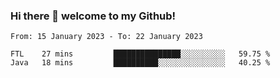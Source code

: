 ### Hi there 👋 welcome to my Github! 

<!--START_SECTION:waka-->

```text
From: 15 January 2023 - To: 22 January 2023

FTL    27 mins         ███████████████░░░░░░░░░░   59.75 %
Java   18 mins         ██████████░░░░░░░░░░░░░░░   40.25 %
```

<!--END_SECTION:waka-->
